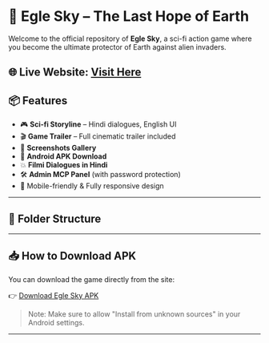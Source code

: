 # 🦅 Egle Sky – The Last Hope of Earth
Welcome to the official repository of **Egle Sky**, a sci-fi action game where you become the ultimate protector of Earth against alien invaders.

🌐 Live Website: [Visit Here](https://eglesky.netlify.app)
---
## 📦 Features
- 🎮 **Sci-fi Storyline** – Hindi dialogues, English UI
- 🎬 **Game Trailer** – Full cinematic trailer included
- 📸 **Screenshots Gallery**
- 📱 **Android APK Download**
- 💥 **Filmi Dialogues in Hindi**
- 🛠 **Admin MCP Panel** (with password protection)
- 🎯 Mobile-friendly & Fully responsive design
---
## 📂 Folder Structure
---
## 📥 How to Download APK

You can download the game directly from the site:

👉 [Download Egle Sky APK](https://mukesh643778.github.io/Egle-Sky-game/EgleSky.apk)

> Note: Make sure to allow "Install from unknown sources" in your Android settings.
---

